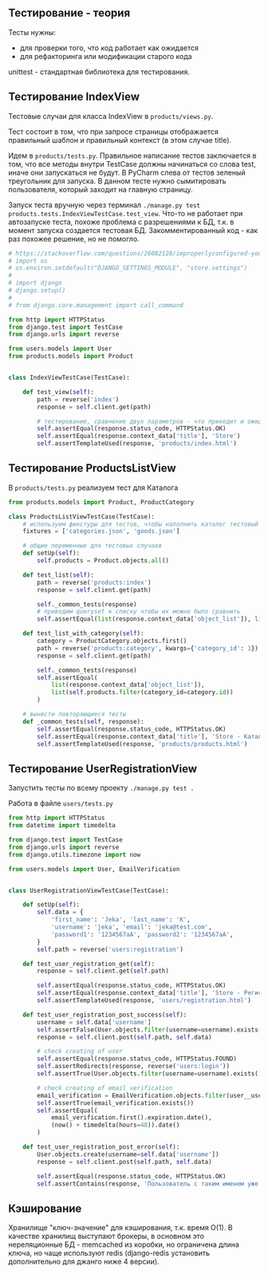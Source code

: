 ## Тестирование - теория

Тесты нужны:
- для проверки того, что код работает как ожидается
- для рефакторинга или модификации старого кода

unittest - стандартная библиотека для тестирования.

## Тестирование IndexView
Тестовые случаи для класса IndexView в `products/views.py`.

Тест состоит в том, что при запросе страницы отображается правильный шаблон и правильный контекст (в этом случае title).

Идем в `products/tests.py`. Правильное написание тестов заключается в том, что все методы внутри TestCase должны начинаться со слова test, иначе они запускаться не будут. В PyCharm слева от тестов зеленый треугольник для запуска. В данном тесте нужно сымитировать пользователя, который заходит на главную страницу.

Запуск теста вручную через терминал `./manage.py test products.tests.IndexViewTestCase.test_view`. Что-то не работает при автозапуске теста, похоже проблема с разрешениями к БД, т.к. в момент запуска создается тестовая БД. Закомментированный код - как раз похожее решение, но не помогло.
```python
# https://stackoverflow.com/questions/26082128/improperlyconfigured-you-must-either-define-the-environment-variable-django-set
# import os
# os.environ.setdefault("DJANGO_SETTINGS_MODULE", "store.settings")
#
# import django
# django.setup()
#
# from django.core.management import call_command

from http import HTTPStatus
from django.test import TestCase
from django.urls import reverse

from users.models import User
from products.models import Product


class IndexViewTestCase(TestCase):

    def test_view(self):
        path = reverse('index')
        response = self.client.get(path)

        # тестирование, сравнение двух параметров - что приходит и ожидаемое
        self.assertEqual(response.status_code, HTTPStatus.OK)
        self.assertEqual(response.context_data['title'], 'Store')
        self.assertTemplateUsed(response, 'products/index.html')
```

## Тестирование ProductsListView
В `products/tests.py` реализуем тест для Каталога
```python
from products.models import Product, ProductCategory

class ProductsListViewTestCase(TestCase):
    # используем фикстуры для тестов, чтобы наполнить каталог тестовый
    fixtures = ['categories.json', 'goods.json']

    # общие переменные для тестовых случаев
    def setUp(self):
        self.products = Product.objects.all()

    def test_list(self):
        path = reverse('products:index')
        response = self.client.get(path)

        self._common_tests(response)
        # приводим queryset к списку чтобы их можно было сравнить
        self.assertEqual(list(response.context_data['object_list']), list(self.products[:3]))

    def test_list_with_category(self):
        category = ProductCategory.objects.first()
        path = reverse('products:category', kwargs={'category_id': 1})
        response = self.client.get(path)

        self._common_tests(response)
        self.assertEqual(
            list(response.context_data['object_list']),
            list(self.products.filter(category_id=category.id))
        )

    # вынести повторяющиеся тесты
    def _common_tests(self, response):
        self.assertEqual(response.status_code, HTTPStatus.OK)
        self.assertEqual(response.context_data['title'], 'Store - Каталог')
        self.assertTemplateUsed(response, 'products/products.html')
```
## Тестирование UserRegistrationView
Запустить тесты по всему проекту `./manage.py test .`

Работа в файле `users/tests.py`
```python
from http import HTTPStatus
from datetime import timedelta

from django.test import TestCase
from django.urls import reverse
from django.utils.timezone import now

from users.models import User, EmailVerification


class UserRegistrationViewTestCase(TestCase):

    def setUp(self):
        self.data = {
            'first_name': 'Jeka', 'last_name': 'K',
            'username': 'jeka', 'email': 'jeka@test.com',
            'password1': '1234567aA', 'password2': '1234567aA',
        }
        self.path = reverse('users:registration')

    def test_user_registration_get(self):
        response = self.client.get(self.path)

        self.assertEqual(response.status_code, HTTPStatus.OK)
        self.assertEqual(response.context_data['title'], 'Store - Регистрация')
        self.assertTemplateUsed(response, 'users/registration.html')

    def test_user_registration_post_success(self):
        username = self.data['username']
        self.assertFalse(User.objects.filter(username=username).exists())
        response = self.client.post(self.path, self.data)

        # check creating of user
        self.assertEqual(response.status_code, HTTPStatus.FOUND)
        self.assertRedirects(response, reverse('users:login'))
        self.assertTrue(User.objects.filter(username=username).exists())

        # check creating of email verification
        email_verification = EmailVerification.objects.filter(user__username=username)
        self.assertTrue(email_verification.exists())
        self.assertEqual(
            email_verification.first().expiration.date(),
            (now() + timedelta(hours=48)).date()
        )

    def test_user_registration_post_error(self):
        User.objects.create(username=self.data['username'])
        response = self.client.post(self.path, self.data)

        self.assertEqual(response.status_code, HTTPStatus.OK)
        self.assertContains(response, 'Пользователь с таким именем уже существует.', html=True)
```

## Кэширование
Хранилище "ключ-значение" для кэширования, т.к. время O(1). В качестве хранилищ выступают брокеры, в основном это нереляционные БД - memcached из коробки, но ограничена длина ключа, но чаще используют redis (django-redis установить дополнительно для джанго ниже 4 версии).

